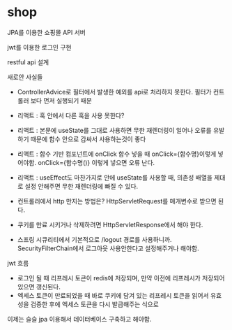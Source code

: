 # shop
JPA를 이용한 쇼핑몰 API 서버

jwt를 이용한 로그인 구현

restful api 설계

새로안 사실들
- ControllerAdvice로 필터에서 발생한 예외를 api로 처리하지 못한다. 필터가 컨트롤러 보다 먼저 실행되기 때문

- 리액트 : 훅 안에서 다른 훅을 사용 못한다?
- 리액트 : 본문에 useState를 그대로 사용하면 무한 재렌더링이 일어나 오류를 유발하기 때문에 함수 안으로 감싸서 사용하는것이 좋다
- 리액트 : 함수 기반 컴포넌트에 onClick 함수 넣을 때 onClick={함수명}이렇게 넣어야함. onClick={함수명()} 이렇게 넣으면 오류 난다.
- 리액트 : useEffect도 마찬가지로 안에 useState를 사용할 때, 의존성 배열을 제대로 설정 안해주면 무한 재렌더링에 빠질 수 있다.


- 컨트롤러에서 http 만지는 방법은? HttpServletRequest를 매개변수로 받으면 된다.
- 쿠키를 만료 시키거나 삭제하려면 HttpServletResponse에서 해야 한다.
- 스프링 시큐리티에서 기본적으로 /logout 경로를 사용하니까. SecurityFilterChain에서 로그아웃 사용안한다고 설정해주거나 해야함.




jwt 흐름
- 로그인 될 때 리프레시 토큰이 redis에 저장되며, 만약 이전에 리프레시가 저장되어 있으면 갱신된다.
- 엑세스 토큰이 만료되었을 때 바로 쿠키에 담겨 있는 리프레시 토큰을 읽어서 유효성을 검증한 후에 엑세스 토큰을 다시 발급해주는 식으로


이제는 슬슬 jpa 이용해서 데이터베이스 구축하고 해야함.
